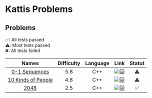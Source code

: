 # Kattis Problems

## Problems
✅: All tests passed  
⚠️: Most tests passed  
❌: All tests failed

| Names | Difficulty | Language | Link | Statut |
| :---: | :---: | :---: | :---: | :---: |
| [0-1 Sequences](https://github.com/glongrais/Kattis_Problems/tree/main/0_1_Sequences) | 5.8 | C++ | [![:cat:](https://open.kattis.com/favicon)](https://open.kattis.com/problems/sequences) | ⚠️ |
| [10 Kinds of People](https://github.com/glongrais/Kattis_Problems/tree/main/10_kinds_of_people) | 4.8 | C++ | [![:cat:](https://open.kattis.com/favicon)](https://open.kattis.com/problems/10kindsofpeople) | ⚠️ |
| [2048](https://github.com/glongrais/Kattis_Problems/tree/main/2048) | 2.5 | C++ | [![:cat:](https://open.kattis.com/favicon)](https://open.kattis.com/problems/2048) | ✅ |
